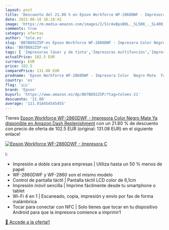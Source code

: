 ```yaml
---
layout: post
title: 'Descuento del 21.80 % en Epson Workforce WF-2860DWF - Impresora C'
date: 2021-06-10 16:18:42
image: 'https://m.media-amazon.com/images/I/51rAxBpsB0L._SL500_._SL400_.jpg'
comments: true
category: ofertas
author: 'tole.es'
slug: 'B07B892Z5P-es Epson Workforce WF-2860DWF - Impresora Color Negro Mate Ya...'
sku: 'B07B892Z5P-es'
tags: [ 'Impresoras láser y de tinta','Impresoras multifunción','Impresoras y accesorios','Informática','epson','impresora', ]
actualPrice: 102.5 EUR
currency: EUR
price: 102.5
comparePrice: 131.08 EUR
prodname: 'Epson Workforce WF-2860DWF - Impresora Color  Negro Mate  Ya disponible en Amazon Dash Replenishment'
country: 'es'
flag: '🇪🇸'
brand: 'Epson'
buyurl: 'https://www.amazon.es/dp/B07B892Z5P/?tag=tolees-21'
descuento: '21.80'
average: '111.914454545455'
---
```


Tienes [Epson Workforce WF-2860DWF - Impresora Color  Negro Mate  Ya disponible en Amazon Dash Replenishment](https://www.amazon.es/dp/B07B892Z5P/?tag=tolees-21) con un 21.80 % de descuento con precio de oferta de 102.5 EUR (original: 131.08 EUR) en el siguiente enlace!

[![Epson Workforce WF-2860DWF - Impresora C](https://m.media-amazon.com/images/I/51rAxBpsB0L._SL500_._SL400_.jpg)](https://www.amazon.es/dp/B07B892Z5P/?tag=tolees-21)

ℹ️:

- Impresión a doble cara para empresas | Utiliza hasta un 50 % menos de papel
- WF-2860DWF y WF-2860 son el mismo modelo
- Control de pantalla táctil | Pantalla táctil LCD color de 6,1cm
- Impresión móvil sencilla | Imprime fácilmente desde tu smartphone o tablet
- Wi-Fi 4 en 1 | Escaneado, copia, impresión y envío por fax de forma inalámbrica
- Tocar para conectar con NFC | Solo tienes que tocar en tu dispositivo Android para que la impresora comience a imprimir1

[🛒 Accede a la oferta!!](https://www.amazon.es/dp/B07B892Z5P/?tag=tolees-21)
